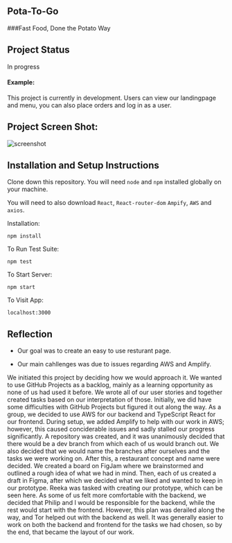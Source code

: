 ## Pota-To-Go

###Fast Food, Done the Potato Way

## Project Status

In progress

#### Example:

This project is currently in development. Users can view our landingpage and menu, you can also place orders and log in as a user.

## Project Screen Shot:

![screenshot](../BionicAsronauts-fullstack-FE23/potatogo/src/assets/pota-to-go-screenshot.jpg)

## Installation and Setup Instructions

Clone down this repository. You will need `node` and `npm` installed globally on your machine.

You will need to also download `React`, `React-router-dom` `Ampify`, `AWS` and `axios`.

Installation:

`npm install`

To Run Test Suite:

`npm test`

To Start Server:

`npm start`

To Visit App:

`localhost:3000`

## Reflection

- Our goal was to create an easy to use resturant page.

- Our main cahllenges was due to issues regarding AWS and Amplify.

We initiated this project by deciding how we would approach it. We wanted to use GitHub Projects as a backlog, mainly as a learning opportunity as none of us had used it before. We wrote all of our user stories and together created tasks based on our interpretation of those. Initially, we did have some difficulties with GitHub Projects but figured it out along the way.
As a group, we decided to use AWS for our backend and TypeScript React for our frontend. During setup, we added Amplify to help with our work in AWS; however, this caused conciderable issues and sadly stalled our progress significantly.
A repository was created, and it was unanimously decided that there would be a dev branch from which each of us would branch out. We also decided that we would name the branches after ourselves and the tasks we were working on.
After this, a restaurant concept and name were decided. We created a board on FigJam where we brainstormed and outlined a rough idea of what we had in mind.
Then, each of us created a draft in Figma, after which we decided what we liked and wanted to keep in our prototype. Reeka was tasked with creating our prototype, which can be seen here.
As some of us felt more comfortable with the backend, we decided that Philip and I would be responsible for the backend, while the rest would start with the frontend. However, this plan was derailed along the way, and Tor helped out with the backend as well. It was generally easier to work on both the backend and frontend for the tasks we had chosen, so by the end, that became the layout of our work.
